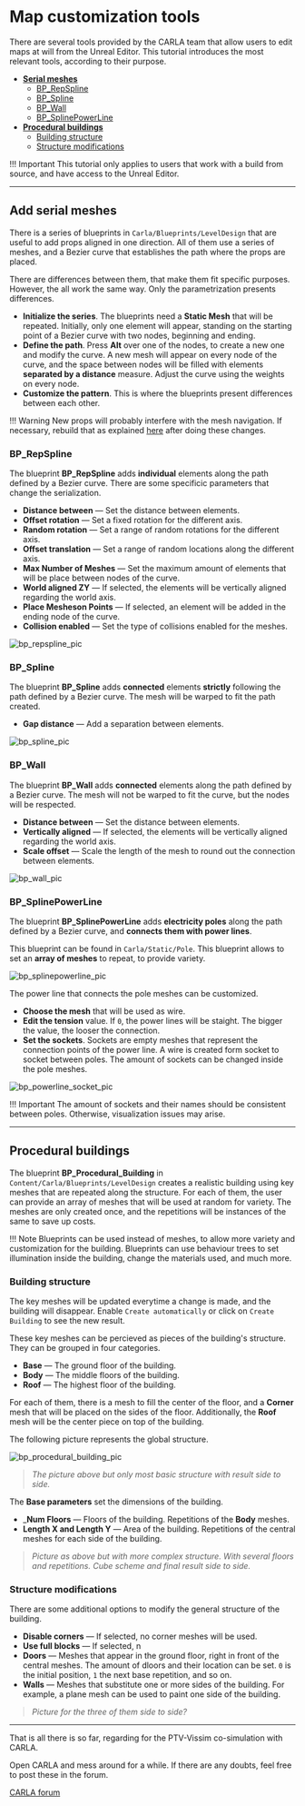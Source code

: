 # Map customization tools

There are several tools provided by the CARLA team that allow users to edit maps at will from the Unreal Editor. This tutorial introduces the most relevant tools, according to their purpose. 

*   [__Serial meshes__](#add-serial-meshes)  
	*   [BP_RepSpline](#bp_repspline)  
	*   [BP_Spline](#bp_spline)  
	*   [BP_Wall](#bp_wall)  
	*   [BP_SplinePowerLine](#bp_splinepowerline)  
*   [__Procedural buildings__](#add-serial-meshes)  
	*   [Building structure](#building-structure)  
	*   [Structure modifications](#structure-modifications)  

!!! Important
    This tutorial only applies to users that work with a build from source, and have access to the Unreal Editor. 

---
## Add serial meshes

There is a series of blueprints in `Carla/Blueprints/LevelDesign` that are useful to add props aligned in one direction. All of them use a series of meshes, and a Bezier curve that establishes the path where the props are placed.  

There are differences between them, that make them fit specific purposes. However, the all work the same way. Only the parametrization presents differences.  

* __Initialize the series__. The blueprints need a __Static Mesh__ that will be repeated. Initially, only one element will appear, standing on the starting point of a Bezier curve with two nodes, beginning and ending.  
* __Define the path__. Press __Alt__ over one of the nodes, to create a new one and modify the curve. A new mesh will appear on every node of the curve, and the space between nodes will be filled with elements __separated by a distance__ measure. Adjust the curve using the weights on every node.  
* __Customize the pattern__. This is where the blueprints present differences between each other.  

!!! Warning
    New props will probably interfere with the mesh navigation. If necessary, rebuild that as explained [here](tuto_A_add_map.md#generate-pedestrian-navigation) after doing these changes.

### BP_RepSpline

The blueprint __BP_RepSpline__ adds __individual__ elements along the path defined by a Bezier curve. There are some specificic parameters that change the serialization.  

*   __Distance between__ — Set the distance between elements.  
*   __Offset rotation__ — Set a fixed rotation for the different axis.  
*   __Random rotation__ — Set a range of random rotations for the different axis.  
*   __Offset translation__ — Set a range of random locations along the different axis.  
*   __Max Number of Meshes__ — Set the maximum amount of elements that will be place between nodes of the curve.  
*   __World aligned ZY__ — If selected, the elements will be vertically aligned regarding the world axis.  
*   __Place Mesheson Points__ — If selected, an element will be added in the ending node of the curve.  
*   __Collision enabled__ — Set the type of collisions enabled for the meshes.  

![bp_repspline_pic](img/map_customization/bp_repspline.jpg)

### BP_Spline

The blueprint __BP_Spline__ adds __connected__ elements __strictly__ following the path defined by a Bezier curve. The mesh will be warped to fit the path created.  

*   __Gap distance__ — Add a separation between elements.  

![bp_spline_pic](img/map_customization/bp_spline03.jpg)

### BP_Wall

The blueprint __BP_Wall__ adds __connected__ elements along the path defined by a Bezier curve. The mesh will not be warped to fit the curve, but the nodes will be respected.  

*   __Distance between__ — Set the distance between elements.  
*   __Vertically aligned__ — If selected, the elements will be vertically aligned regarding the world axis.  
*   __Scale offset__ — Scale the length of the mesh to round out the connection between elements.  

![bp_wall_pic](img/map_customization/bp_wall02.jpg)


### BP_SplinePowerLine

The blueprint __BP_SplinePowerLine__ adds __electricity poles__ along the path defined by a Bezier curve, and __connects them with power lines__.  

This blueprint can be found in `Carla/Static/Pole`. This blueprint allows to set an __array of meshes__ to repeat, to provide variety.  

![bp_splinepowerline_pic](img/map_customization/bp_splinepowerline.jpg)

The power line that connects the pole meshes can be customized.  

*   __Choose the mesh__ that will be used as wire.  
*   __Edit the tension__ value. If `0`, the power lines will be staight. The bigger the value, the looser the connection.  
*   __Set the sockets__. Sockets are empty meshes that represent the connection points of the power line. A wire is created form socket to socket between poles. The amount of sockets can be changed inside the pole meshes.  

![bp_powerline_socket_pic](img/map_customization/bp_splinepowerline_sockets02.jpg)

!!! Important
    The amount of sockets and their names should be consistent between poles. Otherwise, visualization issues may arise. 

---
## Procedural buildings

The blueprint __BP_Procedural_Building__ in `Content/Carla/Blueprints/LevelDesign` creates a realistic building using key meshes that are repeated along the structure. For each of them, the user can provide an array of meshes that will be used at random for variety. The meshes are only created once, and the repetitions will be instances of the same to save up costs.  

!!! Note
    Blueprints can be used instead of meshes, to allow more variety and customization for the building. Blueprints can use behaviour trees to set illumination inside the building, change the materials used, and much more.  

### Building structure

The key meshes will be updated everytime a change is made, and the building will disappear. Enable `Create automatically` or click on `Create Building` to see the new result. 

These key meshes can be percieved as pieces of the building's structure. They can be grouped in four categories.  

*   __Base__ — The ground floor of the building.  
*   __Body__ — The middle floors of the building.  
*   __Roof__ — The highest floor of the building.  

For each of them, there is a mesh to fill the center of the floor, and a __Corner__ mesh that will be placed on the sides of the floor. Additionally, the __Roof__ mesh will be the center piece on top of the building.  

The following picture represents the global structure. 

![bp_procedural_building_pic](img/map_customization/bp_procedural_building.jpg)

> *The picture above but only most basic structure with result side to side.*  

The __Base parameters__ set the dimensions of the building.  

*   ___Num Floors__ — Floors of the building. Repetitions of the __Body__ meshes.  
*   __Length X and Length Y__ — Area of the building. Repetitions of the central meshes for each side of the building.  

> *Picture as above but with more complex structure. With several floors and repetitions. Cube scheme and final result side to side.*  

### Structure modifications

There are some additional options to modify the general structure of the building.  

*   __Disable corners__ — If selected, no corner meshes will be used.  
*   __Use full blocks__ — If selected, n
*   __Doors__ — Meshes that appear in the ground floor, right in front of the central meshes. The amount of dloors and their location can be set. `0` is the initial position, `1` the next base repetition, and so on.  
*   __Walls__ — Meshes that substitute one or more sides of the building. For example, a plane mesh can be used to paint one side of the building. 


> *Picture for the three of them side to side?*  

---

That is all there is so far, regarding for the PTV-Vissim co-simulation with CARLA. 

Open CARLA and mess around for a while. If there are any doubts, feel free to post these in the forum. 

<div class="build-buttons">
<p>
<a href="https://forum.carla.org/" target="_blank" class="btn btn-neutral" title="Go to the CARLA forum">
CARLA forum</a>
</p>
</div>